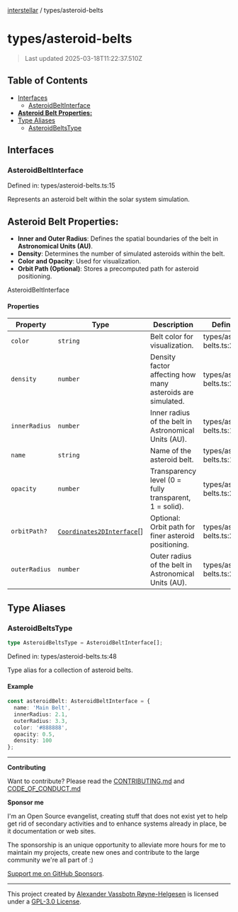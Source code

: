 [interstellar](../README.md) / types/asteroid-belts

# types/asteroid-belts

> Last updated 2025-03-18T11:22:37.510Z

## Table of Contents

- [Interfaces](#interfaces)
  - [AsteroidBeltInterface](#asteroidbeltinterface)
- [**Asteroid Belt Properties:**](#asteroid-belt-properties)
- [Type Aliases](#type-aliases)
  - [AsteroidBeltsType](#asteroidbeltstype)

## Interfaces

### AsteroidBeltInterface

Defined in: types/asteroid-belts.ts:15

Represents an asteroid belt within the solar system simulation.

## **Asteroid Belt Properties:**

- **Inner and Outer Radius**: Defines the spatial boundaries of the belt in
  **Astronomical Units (AU)**.
- **Density**: Determines the number of simulated asteroids within the belt.
- **Color and Opacity**: Used for visualization.
- **Orbit Path (Optional)**: Stores a precomputed path for asteroid positioning.

AsteroidBeltInterface

#### Properties

| Property                             | Type                                                             | Description                                                | Defined in                 |
| ------------------------------------ | ---------------------------------------------------------------- | ---------------------------------------------------------- | -------------------------- |
| <a id="color" /> `color`             | `string`                                                         | Belt color for visualization.                              | types/asteroid-belts.ts:23 |
| <a id="density" /> `density`         | `number`                                                         | Density factor affecting how many asteroids are simulated. | types/asteroid-belts.ts:27 |
| <a id="innerradius" /> `innerRadius` | `number`                                                         | Inner radius of the belt in Astronomical Units (AU).       | types/asteroid-belts.ts:19 |
| <a id="name" /> `name`               | `string`                                                         | Name of the asteroid belt.                                 | types/asteroid-belts.ts:17 |
| <a id="opacity" /> `opacity`         | `number`                                                         | Transparency level (0 = fully transparent, 1 = solid).     | types/asteroid-belts.ts:25 |
| <a id="orbitpath" /> `orbitPath?`    | [`Coordinates2DInterface`](planets.md#coordinates2dinterface)\[] | Optional: Orbit path for finer asteroid positioning.       | types/asteroid-belts.ts:29 |
| <a id="outerradius" /> `outerRadius` | `number`                                                         | Outer radius of the belt in Astronomical Units (AU).       | types/asteroid-belts.ts:21 |

## Type Aliases

### AsteroidBeltsType

```ts
type AsteroidBeltsType = AsteroidBeltInterface[];
```

Defined in: types/asteroid-belts.ts:48

Type alias for a collection of asteroid belts.

#### Example

```ts
const asteroidBelt: AsteroidBeltInterface = {
  name: 'Main Belt',
  innerRadius: 2.1,
  outerRadius: 3.3,
  color: '#888888',
  opacity: 0.5,
  density: 100
};
```

---

**Contributing**

Want to contribute? Please read the
[CONTRIBUTING.md](https://github.com/phun-ky/interstellar/blob/main/CONTRIBUTING.md)
and
[CODE_OF_CONDUCT.md](https://github.com/phun-ky/interstellar/blob/main/CODE_OF_CONDUCT.md)

**Sponsor me**

I'm an Open Source evangelist, creating stuff that does not exist yet to help
get rid of secondary activities and to enhance systems already in place, be it
documentation or web sites.

The sponsorship is an unique opportunity to alleviate more hours for me to
maintain my projects, create new ones and contribute to the large community
we're all part of :)

[Support me on GitHub Sponsors](https://github.com/sponsors/phun-ky).

---

This project created by [Alexander Vassbotn Røyne-Helgesen](http://phun-ky.net)
is licensed under a [GPL-3.0
License](https://choosealicense.com/licenses/gpl-3.0/).
